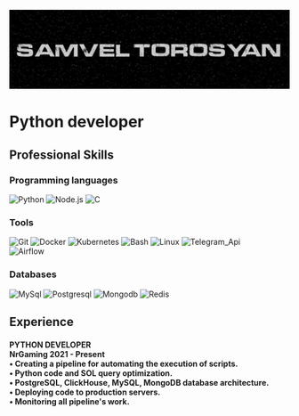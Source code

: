[![Header](https://github.com/samveltorosyanpy/samveltorosyanpy/blob/master/assets/Header.png)](https://www.linkedin.com/in/samvel-torosyan/)

# Python developer

## Professional Skills
### Programming languages
![Python](https://img.shields.io/badge/-Python-252525?style=for-the-badge&logo=python&logoColer=0d6eb5)
![Node.js](https://img.shields.io/badge/-node.js-252525?style=for-the-badge&logo=node.js&logoColer=0d6eb5)
![C](https://img.shields.io/badge/-C-252525?style=for-the-badge&logo=C&logoColer=black)

### Tools
![Git](https://img.shields.io/badge/-git-252525?style=for-the-badge&logo=git&logoColer=0d6eb5)
![Docker](https://img.shields.io/badge/-Docker-252525?style=for-the-badge&logo=Docker&logoColer=0d6eb5)
![Kubernetes](https://img.shields.io/badge/-kubernetes-252525?style=for-the-badge&logo=kubernetes&logoColer=0d6eb5)
![Bash](https://img.shields.io/badge/-bash-252525?style=for-the-badge&logo=bash&logoColer=0d6eb5)
![Linux](https://img.shields.io/badge/-linux-252525?style=for-the-badge&logo=linux&logoColer=0d6eb5)
![Telegram_Api](https://img.shields.io/badge/-Telegram_Api-252525?style=for-the-badge&logo=Telegram&logoColer=0d6eb5)</br>
![Airflow](https://img.shields.io/badge/-Apache_Airlow-252525?style=for-the-badge&logo=apacheairflow&logoColer=black)

### Databases
![MySql](https://img.shields.io/badge/-MySql-252525?style=for-the-badge&logo=MySql&logoColer=0d6eb5)
![Postgresql](https://img.shields.io/badge/-Postgresql-252525?style=for-the-badge&logo=Postgresql&logoColer=0d6eb5)
![Mongodb](https://img.shields.io/badge/-mongodb-252525?style=for-the-badge&logo=mongodb&logoColer=0d6eb5)
![Redis](https://img.shields.io/badge/-redis-252525?style=for-the-badge&logo=redis&logoColer=0d6eb5)

## Experience 
#### PYTHON DEVELOPER <br> NrGaming 2021 - Present <br> • Creating a pipeline for automating the execution of scripts.</br>• Python code and SOL query optimization.<br>• PostgreSQL, ClickHouse, MySQL, MongoDB database architecture.</br>• Deploying code to production servers.</br>• Monitoring all pipeline's work.

[//]: # (![Samvel's GitHub stats]&#40;https://github-readme-stats.vercel.app/api?username=samveltorosyanpy&show_icons=true&bg_color=252525&icon_color=0d6eb5&border_color=252525&text_color=ffffff&title_color=0d6eb5&hide=contribs&#41;)


 

